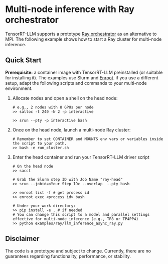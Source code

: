# Multi-node inference with Ray orchestrator
TensorRT-LLM supports a prototype [Ray orchestrator](../README.md) as an alternative to MPI. The following example shows how to start a Ray cluster for multi-node inference.


## Quick Start

**Prerequisite:** a container image with TensorRT-LLM preinstalled (or suitable for installing it). The examples use Slurm and [Enroot](https://github.com/NVIDIA/enroot). if you use a different setup, adapt the following scripts and commands to your multi-node environment.

1. Allocate nodes and open a shell on the head node:

    ```shell
    # e.g., 2 nodes with 8 GPUs per node
    >> salloc -t 240 -N 2 -p interactive

    >> srun --pty -p interactive bash
    ```
2. Once on the head node, launch a multi-node Ray cluster:
    ```shell
    # Remember to set CONTAINER and MOUNTS env vars or variables inside the script to your path.
    >> bash -e run_cluster.sh
    ```

3. Enter the head container and run your TensorRT-LLM driver script
    ```shell
    # On the head node
    >> sacct

    # Grab the Slurm step ID with Job Name "ray-head"
    >> srun --jobid=<Your Step ID> --overlap  --pty bash

    >> enroot list -f # get process id
    >> enroot exec <process id> bash

    # Under your work directory:
    >> pip install -e . # if needed
    # You can change this script to a model and parallel settings effective for multi-node inference (e.g., TP8 or TP4PP4)
    >> python examples/ray/llm_inference_async_ray.py
    ```

## Disclaimer
The code is a prototype and subject to change. Currently, there are no guarantees regarding functionality, performance, or stability.
